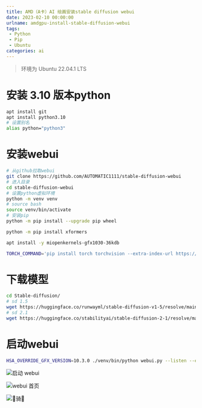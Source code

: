 ```yaml
---
title: AMD（A卡）AI 绘画安装stable diffusion webui
date: 2023-02-10 00:00:00
urlname: amdgpu-install-stable-diffusion-webui 
tags: 
 - Python
 - Pip
 - Ubuntu
categories: ai
---
```

> 环境为 Ubuntu 22.04.1 LTS
# 安装 3.10 版本python
``` bash
apt install git
apt install python3.10
# 设置别名
alias python="python3"
```

# 安装webui
``` bash
# 从github拉取webui
git clone https://github.com/AUTOMATIC1111/stable-diffusion-webui
# 进入目录
cd stable-diffusion-webui
# 设置python虚拟环境
python -m venv venv
# source bash
source venv/bin/activate
# 安装pip
python -m pip install --upgrade pip wheel

python -m pip install xformers

apt install -y miopenkernels-gfx1030-36kdb

TORCH_COMMAND='pip install torch torchvision --extra-index-url https://download.pytorch.org/whl/rocm5.1.1' python launch.py --precision full --no-half --skip-torch-cuda-test 
```

# 下载模型
``` bash
cd Stable-diffusion/
# sd 1.5
wget https://huggingface.co/runwayml/stable-diffusion-v1-5/resolve/main/v1-5-pruned.ckpt
# sd 2.1
wget https://huggingface.co/stabilityai/stable-diffusion-2-1/resolve/main/v2-1_768-ema-pruned.ckpt
```

# 启动webui
``` bash
HSA_OVERRIDE_GFX_VERSION=10.3.0 ./venv/bin/python webui.py --listen --enable-insecure-extension-access
```

![启动 webui](https://gd-obj-001.gd2.qingstor.com/haruki/blog/cn/2023/305C18A512B0160FC51946D292243A79F2D523F23063A0E3ABA5477F2F95F6F5.PNG)

![webui 首页](https://gd-obj-001.gd2.qingstor.com/haruki/blog/cn/2023/28F9CDD62F18C958176FA02F37A2D0E5F2DC3E11AC61289D80E96B2852684072.PNG)

![🐎骑🐎](https://gd-obj-001.gd2.qingstor.com/haruki/blog/cn/2023/77B728E8FEAF0126B816696D327D7744FA16C86CBA765C454708B723C0A4C3FA.PNG)